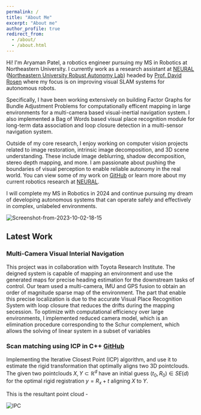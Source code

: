 ```yaml
---
permalink: /
title: "About Me"
excerpt: "About me"
author_profile: true
redirect_from: 
  - /about/
  - /about.html
---
```


Hi! I'm Aryaman Patel, a robotics engineer pursuing my MS in Robotics at Northeastern University. I currently work as a research assistant at [NEURAL](https://neural.lab.northeastern.edu/) ([Northeastern University Robust Autonomy Lab](https://neural.lab.northeastern.edu/)) headed by [Prof. David Rosen](https://david-m-rosen.github.io/) where my focus is on improving visual SLAM systems for autonomous robots.

Specifically, I have been working extensively on building Factor Graphs for Bundle Adjustment Problems for computationally efficent mapping in large environments for a multi-camera based visual-inertial navigation system. I also implemented a Bag of Words based visual place recognition module for long-term data association and loop closure detection in a multi-sensor navigation system.

Outside of my core research, I enjoy working on computer vision projects related to image restoration, intrinsic image decomposition, and 3D scene understanding. These include image deblurring, shadow decomposition, stereo depth mapping, and more. I am passionate about pushing the boundaries of visual perception to enable reliable autonomy in the real world. You can view some of my work on [GitHub](https://github.com/aryaman-patel) or learn more about my current robotics research at [NEURAL](https://neural.lab.northeastern.edu/).

I will complete my MS in Robotics in 2024 and continue pursuing my dream of developing autonomous systems that can operate safely and effectively in complex, unlabeled environments.

![Screenshot-from-2023-10-02-18-15](https://github.com/aryaman-patel/aryaman-patel.github.io/assets/117113574/094c4e0d-8dbe-48a9-86dd-f7f379582ce5)

## Latest Work

### Multi-Camera Visual Interial Navigation

This project was in collaboration with Toyota Research Institute. The deigned system is capable of mapping an environment and use the generated maps for precise heading estimation for the downstream tasks of control. Our team used a multi-camera, IMU and GPS fusion to obtain an order of magnitude sparse map of the environment. The part that enable this precise localization is due to the accurate Visual Place Recognition System with loop closure that reduces the drifts during the mapping secession. To optimize with computational efficiency over large environments, I implemented reduced camera model, which is an elimination procedure corresponding to the Schur complement, which allows the solving of linear system in a subset of variables



### Scan matching using ICP in C++ [GitHub](https://github.com/aryaman-patel/MobileRobotics5550#scan-matching-using-iterative-closest-point)

Implementing the Iterative Closest Point (ICP) algorithm, and use it to estimate the rigid transformation that optimally aligns two 3D pointclouds. The given two pointclouds $X,Y \subset \mathbb{R}^{d}$ have an initial guess $(t_0,R_0) \in SE(d)$ for the optimal rigid registration $y = R_x + t$ aligning $X$ to $Y$.

This is the resultant point cloud -

![IPC](https://user-images.githubusercontent.com/117113574/211952055-67412be5-07ea-4b9a-ad75-f353488a2d84.png)
